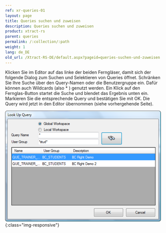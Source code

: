 ```yaml
---
ref: xr-queries-01
layout: page
title: Queries suchen und zuweisen
description: Queries suchen und zuweisen
product: xtract-rs
parent: queries
permalink: /:collection/:path
weight: 1
lang: de_DE
old_url: /Xtract-RS-DE/default.aspx?pageid=queries-suchen-und-zuweisen
---
```


Klicken Sie im Editor auf das linke der beiden Ferngläser, damit sich der folgende Dialog zum Suchen und Selektieren von Queries öffnet. Schränken Sie Ihre Suche über den Query-Namen oder die Benutzergruppe ein. Dafür können auch Wildcards (also * ) genutzt werden. Ein Klick auf den Fernglas-Button startet die Suche und blendet das Ergebnis unten ein. Markieren Sie die entsprechende Query und bestätigen Sie mit OK. Die Query wird jetzt in den Editor übernommen (siehe vorhergehende Seite).

![Query-Search](/img/content/Query-Search.png){:class="img-responsive"}